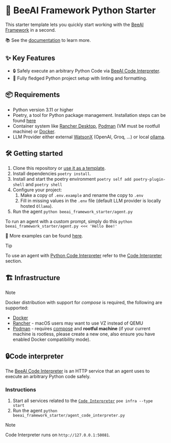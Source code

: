 # 🐝 BeeAI Framework Python Starter

This starter template lets you quickly start working with the [BeeAI Framework](https://github.com/i-am-bee/beeai-framework) in a second.

📚 See the [documentation](https://i-am-bee.github.io/beeai-framework/) to learn more.

## ✨ Key Features

- 🔒 Safely execute an arbitrary Python Code via [BeeAI Code Interpreter](https://github.com/i-am-bee/beeai-code-interpreter).
- 🚀 Fully fledged Python project setup with linting and formatting.

## 📦 Requirements

- Python version 3.11 or higher
- Poetry, a tool for Python package management. Installation steps can be found [here](https://python-poetry.org/docs/#installation) 
- Container system like [Rancher Desktop](https://rancherdesktop.io/), [Podman](https://podman.io/) (VM must be rootfull machine) or [Docker](https://www.docker.com/).
- LLM Provider either external [WatsonX](https://www.ibm.com/watsonx) (OpenAI, Groq, ...) or local [ollama](https://ollama.com).

## 🛠️ Getting started

1. Clone this repository or [use it as a template](https://github.com/new?template_name=beeai-framework-py-starter&template_owner=i-am-bee).
2. Install dependencies `poetry install`.
3. Install and start the poetry environment `poetry self add poetry-plugin-shell` and `poetry shell`
4. Configure your project:
    1. Make a copy of `.env.example` and rename the copy to `.env`
    2. Fill in missing values in the `.env` file (default LLM provider is locally hosted `Ollama`).
5. Run the agent `python beeai_framework_starter/agent.py`

To run an agent with a custom prompt, simply do this `python beeai_framework_starter/agent.py <<< 'Hello Bee!'`

🧪 More examples can be found [here](https://github.com/i-am-bee/beeai-framework/blob/main/python/examples).

> [!TIP]
>
> To use an agent with [Python Code Interpreter](https://github.com/i-am-bee/beeai-code-interpreter) refer to the [Code Interpreter](#code-interpreter) section.

## 🏗 Infrastructure

> [!NOTE]
>
> Docker distribution with support for _compose_ is required, the following are supported:
>
> - [Docker](https://www.docker.com/)
> - [Rancher](https://www.rancher.com/) - macOS users may want to use VZ instead of QEMU
> - [Podman](https://podman.io/) - requires [compose](https://podman-desktop.io/docs/compose/setting-up-compose) and **rootful machine** (if your current machine is rootless, please create a new one, also ensure you have enabled Docker compatibility mode).

## 🔒Code interpreter

The [BeeAI Code Interpreter](https://github.com/i-am-bee/beeai-code-interpreter) is an HTTP service that an agent uses to execute an arbitrary Python code safely.

### Instructions

1. Start all services related to the [`Code Interpreter`](https://github.com/i-am-bee/beeai-code-interpreter) `poe infra --type start`
2. Run the agent `python beeai_framework_starter/agent_code_interpreter.py`

> [!NOTE]
>
> Code Interpreter runs on `http://127.0.0.1:50081`.
